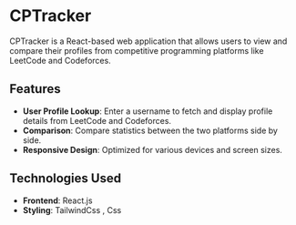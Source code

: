 # CPTracker

CPTracker is a React-based web application that allows users to view and compare their profiles from competitive programming platforms like LeetCode and Codeforces.

## Features

- **User Profile Lookup**: Enter a username to fetch and display profile details from LeetCode and Codeforces.
- **Comparison**: Compare statistics between the two platforms side by side.
- **Responsive Design**: Optimized for various devices and screen sizes.

## Technologies Used

- **Frontend**: React.js
- **Styling**: TailwindCss , Css 


